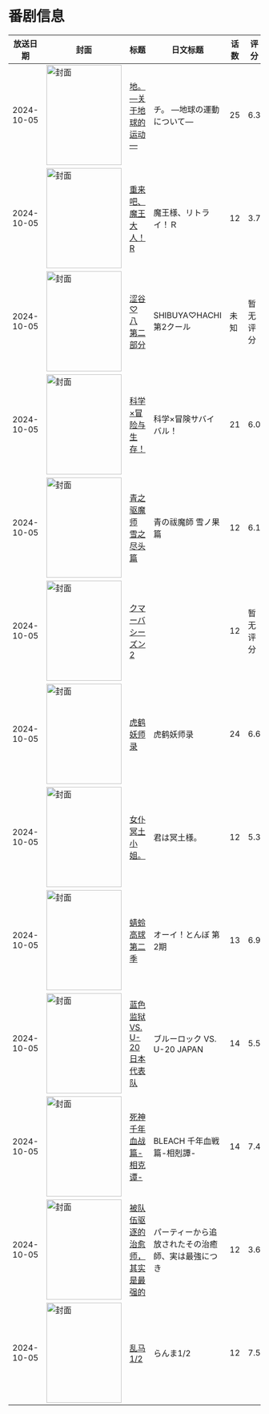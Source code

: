 # 番剧信息

|放送日期|封面|标题|日文标题|话数|评分|评分人数|
|---|---|---|---|---|---|---|
|2024-10-05|<img src="https://lain.bgm.tv/pic/cover/c/5f/84/389156_J4gqQ.jpg" alt="封面" style="width:150px;height:200px;object-fit:cover;">|[地。 ―关于地球的运动―](https://bangumi.tv/subject/389156)|チ。 ―地球の運動について―|25|6.3|2319人评分|
|2024-10-05|<img src="https://lain.bgm.tv/pic/cover/c/d5/41/451119_SbNnf.jpg" alt="封面" style="width:150px;height:200px;object-fit:cover;">|[重来吧、魔王大人！R](https://bangumi.tv/subject/451119)|魔王様、リトライ！Ｒ|12|3.7|364人评分|
|2024-10-05|<img src="https://lain.bgm.tv/pic/cover/c/69/40/514693_0Qcei.jpg" alt="封面" style="width:150px;height:200px;object-fit:cover;">|[涩谷♡八 第二部分](https://bangumi.tv/subject/514693)|SHIBUYA♡HACHI 第2クール|未知|暂无评分|少于10人评分|
|2024-10-05|<img src="https://lain.bgm.tv/pic/cover/c/30/a5/480716_BoJTu.jpg" alt="封面" style="width:150px;height:200px;object-fit:cover;">|[科学×冒险与生存！](https://bangumi.tv/subject/480716)|科学×冒険サバイバル！|21|6.0|26人评分|
|2024-10-05|<img src="https://lain.bgm.tv/pic/cover/c/96/ea/486345_eixhi.jpg" alt="封面" style="width:150px;height:200px;object-fit:cover;">|[青之驱魔师 雪之尽头篇](https://bangumi.tv/subject/486345)|青の祓魔師 雪ノ果篇|12|6.1|185人评分|
|2024-10-05|<img src="https://lain.bgm.tv/pic/cover/c/9c/9e/501203_VJ33y.jpg" alt="封面" style="width:150px;height:200px;object-fit:cover;">|[クマーバ シーズン2](https://bangumi.tv/subject/501203)||12|暂无评分|少于10人评分|
|2024-10-05|<img src="https://lain.bgm.tv/pic/cover/c/f5/3e/456157_d6FFj.jpg" alt="封面" style="width:150px;height:200px;object-fit:cover;">|[虎鹤妖师录](https://bangumi.tv/subject/456157)|虎鹤妖师录|24|6.6|21人评分|
|2024-10-05|<img src="https://lain.bgm.tv/pic/cover/c/a9/63/471839_RD8nA.jpg" alt="封面" style="width:150px;height:200px;object-fit:cover;">|[女仆冥土小姐。](https://bangumi.tv/subject/471839)|君は冥土様。|12|5.3|1488人评分|
|2024-10-05|<img src="https://lain.bgm.tv/pic/cover/c/de/8b/501737_jtFnm.jpg" alt="封面" style="width:150px;height:200px;object-fit:cover;">|[蜻蛉高球 第二季](https://bangumi.tv/subject/501737)|オーイ！とんぼ 第2期|13|6.9|280人评分|
|2024-10-05|<img src="https://lain.bgm.tv/pic/cover/c/5e/96/426123_siDEi.jpg" alt="封面" style="width:150px;height:200px;object-fit:cover;">|[蓝色监狱 VS. U-20 日本代表队](https://bangumi.tv/subject/426123)|ブルーロック VS. U-20 JAPAN|14|5.5|807人评分|
|2024-10-05|<img src="https://lain.bgm.tv/pic/cover/c/6d/1e/457326_0ElE0.jpg" alt="封面" style="width:150px;height:200px;object-fit:cover;">|[死神 千年血战篇-相克谭-](https://bangumi.tv/subject/457326)|BLEACH 千年血戦篇-相剋譚-|14|7.4|1474人评分|
|2024-10-05|<img src="https://lain.bgm.tv/pic/cover/c/44/56/472673_DW15U.jpg" alt="封面" style="width:150px;height:200px;object-fit:cover;">|[被队伍驱逐的治愈师，其实是最强的](https://bangumi.tv/subject/472673)|パーティーから追放されたその治癒師、実は最強につき|12|3.6|634人评分|
|2024-10-05|<img src="https://lain.bgm.tv/pic/cover/c/13/a3/489820_Hre3R.jpg" alt="封面" style="width:150px;height:200px;object-fit:cover;">|[乱马1/2](https://bangumi.tv/subject/489820)|らんま1/2|12|7.5|3820人评分|
